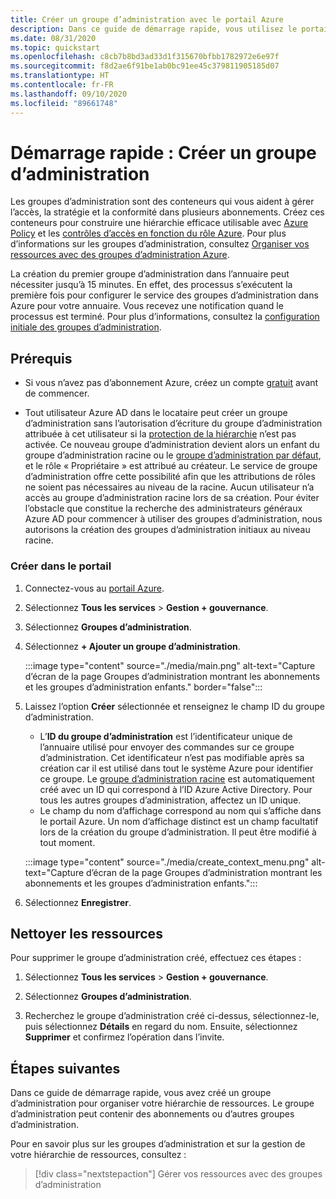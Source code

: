 ```yaml
---
title: Créer un groupe d’administration avec le portail Azure
description: Dans ce guide de démarrage rapide, vous utilisez le portail Azure pour créer un groupe d’administration afin d’organiser vos ressources dans une hiérarchie de ressources.
ms.date: 08/31/2020
ms.topic: quickstart
ms.openlocfilehash: c8cb7b8bd3ad33d1f315670bfbb1782972e6e97f
ms.sourcegitcommit: f8d2ae6f91be1ab0bc91ee45c379811905185d07
ms.translationtype: HT
ms.contentlocale: fr-FR
ms.lasthandoff: 09/10/2020
ms.locfileid: "89661748"
---
```

# <a name="quickstart-create-a-management-group"></a>Démarrage rapide : Créer un groupe d’administration

Les groupes d’administration sont des conteneurs qui vous aident à gérer l’accès, la stratégie et la conformité dans plusieurs abonnements. Créez ces conteneurs pour construire une hiérarchie efficace utilisable avec [Azure Policy](../policy/overview.md) et les [contrôles d’accès en fonction du rôle Azure](../../role-based-access-control/overview.md). Pour plus d’informations sur les groupes d’administration, consultez [Organiser vos ressources avec des groupes d’administration Azure](overview.md).

La création du premier groupe d’administration dans l’annuaire peut nécessiter jusqu’à 15 minutes. En effet, des processus s’exécutent la première fois pour configurer le service des groupes d’administration dans Azure pour votre annuaire. Vous recevez une notification quand le processus est terminé. Pour plus d’informations, consultez la [configuration initiale des groupes d’administration](./overview.md#initial-setup-of-management-groups).

## <a name="prerequisites"></a>Prérequis

- Si vous n’avez pas d’abonnement Azure, créez un compte [gratuit](https://azure.microsoft.com/free/) avant de commencer.

- Tout utilisateur Azure AD dans le locataire peut créer un groupe d’administration sans l’autorisation d’écriture du groupe d’administration attribuée à cet utilisateur si la [protection de la hiérarchie](./how-to/protect-resource-hierarchy.md#setting---require-authorization) n’est pas activée. Ce nouveau groupe d’administration devient alors un enfant du groupe d’administration racine ou le [groupe d’administration par défaut](./how-to/protect-resource-hierarchy.md#setting---default-management-group), et le rôle « Propriétaire » est attribué au créateur. Le service de groupe d’administration offre cette possibilité afin que les attributions de rôles ne soient pas nécessaires au niveau de la racine. Aucun utilisateur n’a accès au groupe d’administration racine lors de sa création. Pour éviter l’obstacle que constitue la recherche des administrateurs généraux Azure AD pour commencer à utiliser des groupes d’administration, nous autorisons la création des groupes d’administration initiaux au niveau racine.

### <a name="create-in-portal"></a>Créer dans le portail

1. Connectez-vous au [portail Azure](https://portal.azure.com).

1. Sélectionnez **Tous les services** > **Gestion + gouvernance**.

1. Sélectionnez **Groupes d’administration**.

1. Sélectionnez **+ Ajouter un groupe d’administration**.

   :::image type="content" source="./media/main.png" alt-text="Capture d’écran de la page Groupes d’administration montrant les abonnements et les groupes d’administration enfants." border="false":::

1. Laissez l’option **Créer** sélectionnée et renseignez le champ ID du groupe d’administration.

   - L’**ID du groupe d’administration** est l’identificateur unique de l’annuaire utilisé pour envoyer des commandes sur ce groupe d’administration. Cet identificateur n’est pas modifiable après sa création car il est utilisé dans tout le système Azure pour identifier ce groupe. Le [groupe d’administration racine](./overview.md#root-management-group-for-each-directory) est automatiquement créé avec un ID qui correspond à l’ID Azure Active Directory. Pour tous les autres groupes d’administration, affectez un ID unique.
   - Le champ du nom d’affichage correspond au nom qui s’affiche dans le portail Azure. Un nom d’affichage distinct est un champ facultatif lors de la création du groupe d’administration. Il peut être modifié à tout moment.

   :::image type="content" source="./media/create_context_menu.png" alt-text="Capture d’écran de la page Groupes d’administration montrant les abonnements et les groupes d’administration enfants.":::

1. Sélectionnez **Enregistrer**.

## <a name="clean-up-resources"></a>Nettoyer les ressources

Pour supprimer le groupe d’administration créé, effectuez ces étapes :

1. Sélectionnez **Tous les services** > **Gestion + gouvernance**.

1. Sélectionnez **Groupes d’administration**.

1. Recherchez le groupe d’administration créé ci-dessus, sélectionnez-le, puis sélectionnez **Détails** en regard du nom.
   Ensuite, sélectionnez **Supprimer** et confirmez l’opération dans l’invite.

## <a name="next-steps"></a>Étapes suivantes

Dans ce guide de démarrage rapide, vous avez créé un groupe d’administration pour organiser votre hiérarchie de ressources. Le groupe d’administration peut contenir des abonnements ou d’autres groupes d’administration.

Pour en savoir plus sur les groupes d’administration et sur la gestion de votre hiérarchie de ressources, consultez :

> [!div class="nextstepaction"]
> Gérer vos ressources avec des groupes d’administration